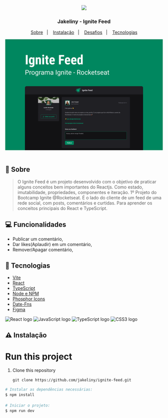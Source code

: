 <div align="center">
  <img height="60" src="https://i.imgur.com/05Qqcra.png"  />
</div>

<h3 align="center">Jakeliny - Ignite Feed</h3>


<p align="center">
  <a href="#about">Sobre</a>&nbsp;&nbsp;&nbsp;|&nbsp;&nbsp;&nbsp;
  <a href="#install">Instalação</a>&nbsp;&nbsp;&nbsp;|&nbsp;&nbsp;&nbsp;
  <a href="#challenge">Desafios</a>&nbsp;&nbsp;&nbsp;|&nbsp;&nbsp;&nbsp;
  <a href="#technologies">Tecnologias</a>
</p>

<div align="center"><img src="./src/assets/screenshot.png"></div>

<br>

## :speech_balloon: Sobre <a name="about"></a>
> O Ignite Feed é um projeto desenvolvido com o objetivo de praticar alguns conceitos bem importantes do Reactjs. Como estado, imutabilidade, propriedades, componentes e iteração.
> 1º Projeto do Bootcamp Ignite @Rocketseat. É o lado do cliente de um feed de uma rede social, com posts, comentários e curtidas. Para aprender os conceitos principais do React e TypeScript.

## :computer: Funcionalidades

- Publicar um comentário,
- Dar likes(Aplaudir) em um comentário,
- Remover/Apagar comentário,

## :rocket: Tecnologias <a name="technologies"></a>

- [Vite](https://vitejs.dev/)
- [React](https://pt-br.reactjs.org/)
- [TypeScript](https://www.typescriptlang.org/)
- [Node e NPM](https://nodejs.org/)
- [Phosphor Icons](https://phosphoricons.com/)
- [Date-Fns](https://date-fns.org/)
- [Figma](https://www.figma.com/)

<div>
  <img src="https://cdn.jsdelivr.net/gh/devicons/devicon/icons/react/react-original.svg" height="40" width="52" alt="React logo"  />
  <img src="https://cdn.jsdelivr.net/gh/devicons/devicon/icons/javascript/javascript-original.svg" height="40" width="52" alt="JavaScript logo"  />
  <img src="https://upload.wikimedia.org/wikipedia/commons/4/4c/Typescript_logo_2020.svg" height="40" width="52" alt="TypeScript logo"  />
  <img src="https://cdn.jsdelivr.net/gh/devicons/devicon/icons/css3/css3-original.svg" height="40" width="52" alt="CSS3 logo"  />
</div>

## :warning: Instalação <a name="install"></a>

# Run this project
1. Clone this repository
    ```
    git clone https://github.com/jakeliny/ignite-feed.git
    ```

```bash
# Instalar as dependências necessárias:
$ npm install

# Iniciar o projeto:
$ npm run dev
```
